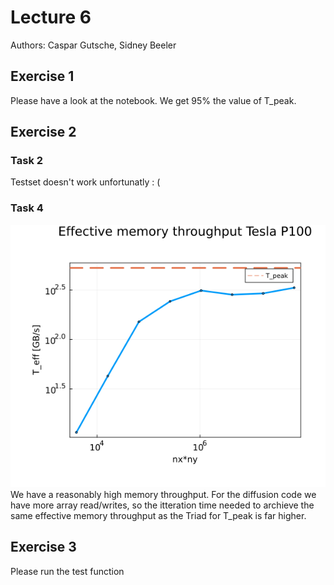 # Lecture 6
Authors: Caspar Gutsche, Sidney Beeler

## Exercise 1
Please have a look at the notebook.
We get $95\%$ the value of T_peak. 
## Exercise 2

### Task 2
Testset doesn't work unfortunatly : (

### Task 4
![Fig1](e3t4_weak_scaling.png)
We have a reasonably high memory throughput. For the diffusion code we have more array read/writes, so the itteration time needed to archieve the same effective memory throughput as the Triad for T_peak is far higher.

## Exercise 3
Please run the test function